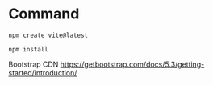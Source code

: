 # Command

`npm create vite@latest`

`npm install`

Bootstrap CDN
https://getbootstrap.com/docs/5.3/getting-started/introduction/
